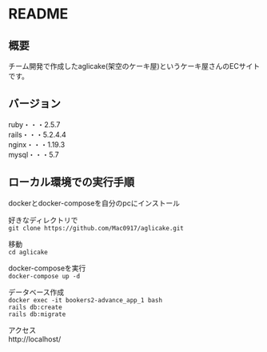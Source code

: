 # README

## 概要
チーム開発で作成したaglicake(架空のケーキ屋)というケーキ屋さんのECサイトです。<br>

## バージョン
ruby・・・2.5.7<br>
rails・・・5.2.4.4<br>
nginx・・・1.19.3<br>
mysql・・・5.7

## ローカル環境での実行手順
dockerとdocker-composeを自分のpcにインストール

好きなディレクトリで<br>
`git clone https://github.com/Mac0917/aglicake.git`

移動<br>
`cd aglicake`

docker-composeを実行<br>
`docker-compose up -d`

データベース作成<br>
`docker exec -it bookers2-advance_app_1 bash`<br>
`rails db:create`<br>
`rails db:migrate`

アクセス<br>
http://localhost/